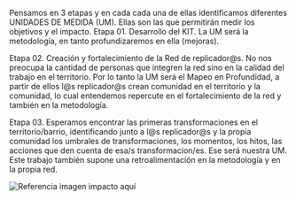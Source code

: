 Pensamos en 3 etapas y en cada cada una de ellas identificamos diferentes UNIDADES DE MEDIDA (UM). Ellas son las que permitirán medir los objetivos y el impacto.
Etapa 01. Desarrollo del KIT. La UM será la metodología, en tanto profundizaremos en ella (mejoras).

Etapa 02. Creación y fortalecimiento de la Red de replicador@s. No nos preocupa la cantidad de personas que integren la red sino en la calidad del trabajo en el territorio. Por lo tanto la UM será el Mapeo en Profundidad, a partir de ellos l@s replicador@s crean comunidad en el territorio y la comunidad, lo cual entendemos repercute en el fortalecimiento de la red y también en la metodología.

Etapa 03. Esperamos encontrar las primeras transformaciones en el territorio/barrio, identificando junto a l@s replicador@s y la propia comunidad los umbrales de transformaciones, los momentos, los hitos, las acciones que den cuenta de esa/s transformacion/es. Ese será nuestra UM. Este trabajo también supone una retroalimentación en la metodología y en la propia red. 

![Referencia imagen impacto aquí](artilugios/blob/recipe/prototyping/grafemas/20171205_3_Impacto.jpg)
